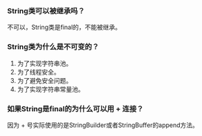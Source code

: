 ### String类可以被继承吗？

不可以，String类是final的，不能被继承。

### String类为什么是不可变的？

1. 为了实现字符串池。
2. 为了线程安全。
3. 为了避免安全问题。
4. 为了实现字符串常量池。

### 如果String是final的为什么可以用 + 连接？

因为 + 号实际使用的是StringBuilder或者StringBuffer的append方法。